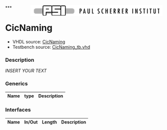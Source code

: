 <img align="right" src="../../doc/psi_logo.png">
***

# CicNaming

 - VHDL source: [CicNaming](../hdl/CicNaming.txt)
 - Testbench source: [CicNaming_tb.vhd](../testbench/CicNaming_tb/CicNaming_tb.vhd)

### Description
*INSERT YOUR TEXT*

### Generics
| Name   | type   | Description   |
|--------|--------|---------------|

### Interfaces
| Name   | In/Out   | Length   | Description   |
|--------|----------|----------|---------------|
